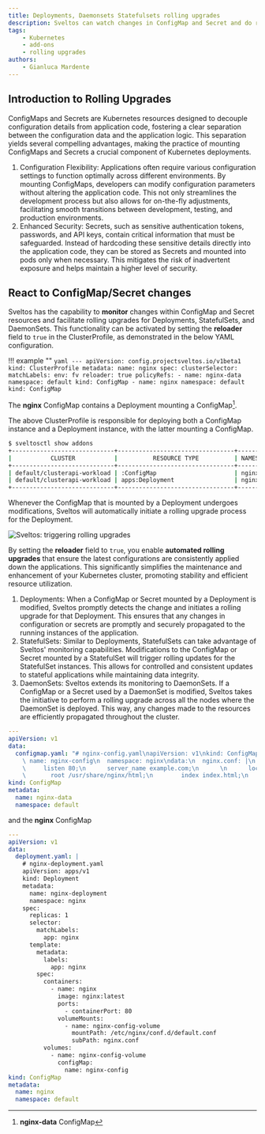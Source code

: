 ```yaml
---
title: Deployments, Daemonsets Statefulsets rolling upgrades
description: Sveltos can watch changes in ConfigMap and Secret and do rolling upgrades Deployments, Statefulsets and Daemonsets.
tags:
    - Kubernetes
    - add-ons
    - rolling upgrades
authors:
    - Gianluca Mardente
---
```


## Introduction to Rolling Upgrades

ConfigMaps and Secrets are Kubernetes resources designed to decouple configuration details from application code, fostering a clear separation between the configuration data and the application logic. This separation yields several compelling advantages, making the practice of mounting ConfigMaps and Secrets a crucial component of Kubernetes deployments.

1. Configuration Flexibility: Applications often require various configuration settings to function optimally across different environments. By mounting ConfigMaps, developers can modify configuration parameters without altering the application code. This not only streamlines the development process but also allows for on-the-fly adjustments, facilitating smooth transitions between development, testing, and production environments.
2. Enhanced Security: Secrets, such as sensitive authentication tokens, passwords, and API keys, contain critical information that must be safeguarded. Instead of hardcoding these sensitive details directly into the application code, they can be stored as Secrets and mounted into pods only when necessary. This mitigates the risk of inadvertent exposure and helps maintain a higher level of security.

## React to ConfigMap/Secret changes

Sveltos has the capability to **monitor** changes within ConfigMap and Secret resources and facilitate rolling upgrades for Deployments, StatefulSets, and DaemonSets. This functionality can be activated by setting the __reloader__ field to `true` in the ClusterProfile, as demonstrated in the below YAML configuration.

!!! example ""
    ```yaml
    ---
    apiVersion: config.projectsveltos.io/v1beta1
    kind: ClusterProfile
    metadata:
      name: nginx
    spec:
      clusterSelector:
        matchLabels:
          env: fv
      reloader: true
      policyRefs:
      - name: nginx-data
        namespace: default
        kind: ConfigMap
      - name: nginx
        namespace: default
        kind: ConfigMap
    ```

The __nginx__ ConfigMap contains a Deployment mounting a ConfigMap[^1].

The above ClusterProfile is responsible for deploying both a ConfigMap instance and a Deployment instance, with the latter mounting a ConfigMap.

```bash
$ sveltosctl show addons
+-----------------------------+---------------------------------+-----------+---------------------+---------+-------------------------------+------------------------------+
|           CLUSTER           |          RESOURCE TYPE          | NAMESPACE |        NAME         | VERSION |             TIME              |       CLUSTER PROFILES       |
+-----------------------------+---------------------------------+-----------+---------------------+---------+-------------------------------+------------------------------+
| default/clusterapi-workload | :ConfigMap                      | nginx     | nginx-config        | N/A     | 2023-08-09 05:00:45 -0700 PDT | nginx                        |
| default/clusterapi-workload | apps:Deployment                 | nginx     | nginx-deployment    | N/A     | 2023-08-09 05:00:45 -0700 PDT | nginx                        |
+-----------------------------+---------------------------------+-----------+---------------------+---------+-------------------------------+------------------------------+
```

Whenever the ConfigMap that is mounted by a Deployment undergoes modifications, Sveltos will automatically initiate a rolling upgrade process for the Deployment.

![Sveltos: triggering rolling upgrades](../assets/rolling_upgrades.gif)

By setting the __reloader__ field to `true`, you enable **automated rolling upgrades** that ensure the latest configurations are consistently applied down the applications. This significantly simplifies the maintenance and enhancement of your Kubernetes cluster, promoting stability and efficient resource utilization.

1. Deployments: When a ConfigMap or Secret mounted by a Deployment is modified, Sveltos promptly detects the change and initiates a rolling upgrade for that Deployment. This ensures that any changes in configuration or secrets are promptly and securely propagated to the running instances of the application.
2. StatefulSets: Similar to Deployments, StatefulSets can take advantage of Sveltos' monitoring capabilities. Modifications to the ConfigMap or Secret mounted by a StatefulSet will trigger rolling updates for the StatefulSet instances. This allows for controlled and consistent updates to stateful applications while maintaining data integrity.
3. DaemonSets: Sveltos extends its monitoring to DaemonSets. If a ConfigMap or a Secret used by a DaemonSet is modified, Sveltos takes the initiative to perform a rolling upgrade across all the nodes where the DaemonSet is deployed. This way, any changes made to the resources are efficiently propagated throughout the cluster.

[^1]:__nginx-data__ ConfigMap
```yaml
---
apiVersion: v1
data:
  configmap.yaml: "# nginx-config.yaml\napiVersion: v1\nkind: ConfigMap\nmetadata:\n
    \ name: nginx-config\n  namespace: nginx\ndata:\n  nginx.conf: |\n    server {\n
    \     listen 80;\n      server_name example.com;\n      \n      location / {\n
    \       root /usr/share/nginx/html;\n        index index.html;\n      }\n    }\n"
kind: ConfigMap
metadata:
  name: nginx-data
  namespace: default
```
and the __nginx__ ConfigMap
```yaml
---
apiVersion: v1
data:
  deployment.yaml: |
    # nginx-deployment.yaml
    apiVersion: apps/v1
    kind: Deployment
    metadata:
      name: nginx-deployment
      namespace: nginx
    spec:
      replicas: 1
      selector:
        matchLabels:
          app: nginx
      template:
        metadata:
          labels:
            app: nginx
        spec:
          containers:
            - name: nginx
              image: nginx:latest
              ports:
                - containerPort: 80
              volumeMounts:
                - name: nginx-config-volume
                  mountPath: /etc/nginx/conf.d/default.conf
                  subPath: nginx.conf
          volumes:
            - name: nginx-config-volume
              configMap:
                name: nginx-config
kind: ConfigMap
metadata:
  name: nginx
  namespace: default
```
